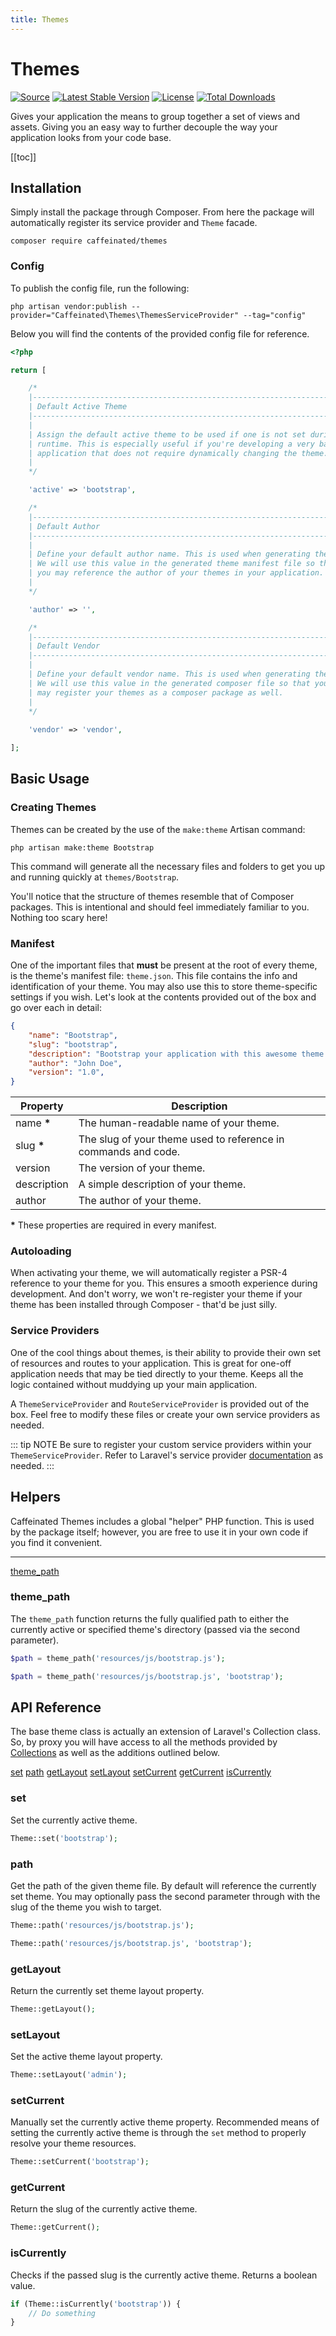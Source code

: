 ```yaml
---
title: Themes
---
```


# Themes

<div class="badges">

[![Source](https://img.shields.io/badge/source-caffeinated/themes-blue.svg?style=flat-square)](https://github.com/caffeinated/themes)
[![Latest Stable Version](https://poser.pugx.org/caffeinated/themes/v/stable?format=flat-square)](https://packagist.org/packages/caffeinated/themes)
[![License](https://img.shields.io/badge/license-MIT-brightgreen.svg?style=flat-square)](https://tldrlegal.com/license/mit-license)
[![Total Downloads](https://img.shields.io/packagist/dt/caffeinated/themes.svg?style=flat-square)](https://packagist.org/packages/caffeinated/themes)

</div>

Gives your application the means to group together a set of views and assets. Giving you an easy way to further decouple the way your application looks from your code base.

[[toc]]

## Installation
Simply install the package through Composer. From here the package will automatically register its service provider and `Theme` facade.

```
composer require caffeinated/themes
```

### Config
To publish the config file, run the following:

```
php artisan vendor:publish --provider="Caffeinated\Themes\ThemesServiceProvider" --tag="config"
```

Below you will find the contents of the provided config file for reference.

```php
<?php

return [

	/*
	|--------------------------------------------------------------------------
	| Default Active Theme
	|--------------------------------------------------------------------------
	|
	| Assign the default active theme to be used if one is not set during
	| runtime. This is especially useful if you're developing a very basic
	| application that does not require dynamically changing the theme.
	|
	*/

	'active' => 'bootstrap',

	/*
	|--------------------------------------------------------------------------
	| Default Author
	|--------------------------------------------------------------------------
	|
	| Define your default author name. This is used when generating themes.
	| We will use this value in the generated theme manifest file so that
	| you may reference the author of your themes in your application.
	|
	*/

	'author' => '',

	/*
	|--------------------------------------------------------------------------
	| Default Vendor
	|--------------------------------------------------------------------------
	|
	| Define your default vendor name. This is used when generating themes.
	| We will use this value in the generated composer file so that you
	| may register your themes as a composer package as well.
	|
	*/
	
	'vendor' => 'vendor',

];
```

## Basic Usage

### Creating Themes
Themes can be created by the use of the `make:theme` Artisan command:

```
php artisan make:theme Bootstrap
```

This command will generate all the necessary files and folders to get you up and running quickly at `themes/Bootstrap`.

You'll notice that the structure of themes resemble that of Composer packages. This is intentional and should feel immediately familiar to you. Nothing too scary here!

### Manifest
One of the important files that **must** be present at the root of every theme, is the theme's manifest file: `theme.json`. This file contains the info and identification of your theme. You may also use this to store theme-specific settings if you wish. Let's look at the contents provided out of the box and go over each in detail:

```json
{
	"name": "Bootstrap",
	"slug": "bootstrap",
    "description": "Bootstrap your application with this awesome theme.",
    "author": "John Doe",
	"version": "1.0",
}
```

| Property | Description |
|----------|-------------|
| name **\*** | The human-readable name of your theme. |
| slug **\*** | The slug of your theme used to reference in commands and code. |
| version | The version of your theme. |
| description | A simple description of your theme. |
| author | The author of your theme. |

**\*** These properties are required in every manifest.

### Autoloading
When activating your theme, we will automatically register a PSR-4 reference to your theme for you. This ensures a smooth experience during development. And don't worry, we won't re-register your theme if your theme has been installed through Composer - that'd be just silly.

### Service Providers
One of the cool things about themes, is their ability to provide their own set of resources and routes to your application. This is great for one-off application needs that may be tied directly to your theme. Keeps all the logic contained without muddying up your main application.

A `ThemeServiceProvider` and `RouteServiceProvider` is provided out of the box. Feel free to modify these files or create your own service providers as needed.

::: tip NOTE
Be sure to register your custom service providers within your `ThemeServiceProvider`. Refer to Laravel's service provider [documentation](https://laravel.com/docs/5.7/providers) as needed.
:::

## Helpers
Caffeinated Themes includes a global "helper" PHP function. This is used by the package itself; however, you are free to use it in your own code if you find it convenient.

---

<div class="collection-method-list">

[theme_path](#theme-path)

</div>

### theme_path
The `theme_path` function returns the fully qualified path to either the currently active or specified theme's directory (passed via the second parameter).

```php
$path = theme_path('resources/js/bootstrap.js');

$path = theme_path('resources/js/bootstrap.js', 'bootstrap');
```

## API Reference
The base theme class is actually an extension of Laravel's Collection class. So, by proxy you will have access to all the methods provided by [Collections](https://laravel.com/docs/5.7/collections) as well as the additions outlined below.

<div class="collection-method-list">

[set](#set)
[path](#path)
[getLayout](#getLayout)
[setLayout](#setLayout)
[setCurrent](#setCurrent)
[getCurrent](#getCurrent)
[isCurrently](#isCurrently)

</div>

### set
Set the currently active theme.

```php
Theme::set('bootstrap');
```

### path
Get the path of the given theme file. By default will reference the currently set theme. You may optionally pass the second parameter through with the slug of the theme you wish to target.

```php
Theme::path('resources/js/bootstrap.js');

Theme::path('resources/js/bootstrap.js', 'bootstrap');
```

### getLayout
Return the currently set theme layout property.

```php
Theme::getLayout();
```

### setLayout
Set the active theme layout property.

```php
Theme::setLayout('admin');
```

### setCurrent
Manually set the currently active theme property. Recommended means of setting the currently active theme is through the `set` method to properly resolve your theme resources.

```php
Theme::setCurrent('bootstrap');
```

### getCurrent
Return the slug of the currently active theme.

```php
Theme::getCurrent();
```

### isCurrently
Checks if the passed slug is the currently active theme. Returns a boolean value.

```php
if (Theme::isCurrently('bootstrap')) {
    // Do something
}
```